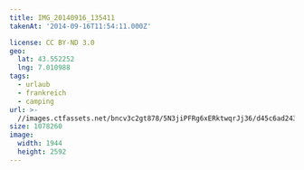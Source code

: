 ```yaml
---
title: IMG_20140916_135411
takenAt: '2014-09-16T11:54:11.000Z'

license: CC BY-ND 3.0
geo:
  lat: 43.552252
  lng: 7.010988
tags:
  - urlaub
  - frankreich
  - camping
url: >-
  //images.ctfassets.net/bncv3c2gt878/5N3jiPFRg6xERktwqrJj36/d45c6ad243b92b566bb089cb9fffbbad/img_20140916_135411_28031191980_o
size: 1078260
image:
  width: 1944
  height: 2592
---
```

